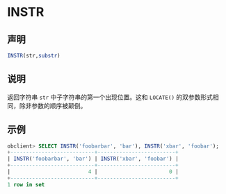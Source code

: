 # INSTR

## 声明

```sql
INSTR(str,substr)
```

## 说明

返回字符串 `str` 中子字符串的第一个出现位置。这和 `LOCATE()` 的双参数形式相同，除非参数的顺序被颠倒。

## 示例

```sql
obclient> SELECT INSTR('foobarbar', 'bar'), INSTR('xbar', 'foobar');
+---------------------------+-------------------------+
| INSTR('foobarbar', 'bar') | INSTR('xbar', 'foobar') |
+---------------------------+-------------------------+
|                         4 |                       0 |
+---------------------------+-------------------------+
1 row in set
```
